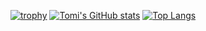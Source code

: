 [![trophy](https://github-profile-trophy.vercel.app/?username=pintertamas&title=Commit,Repositories,Stars&theme=juicyfresh)](https://github.com/ryo-ma/github-profile-trophy)
[![Tomi's GitHub stats](https://github-readme-stats.vercel.app/api?username=pintertamas&count_private=true&show_icons=true&theme=tokyonight&border_radius=10)](https://github.com/anuraghazra/github-readme-stats)
[![Top Langs](https://github-readme-stats.vercel.app/api/top-langs/?username=pintertamas&layout=compact)](https://github.com/anuraghazra/github-readme-stats)
